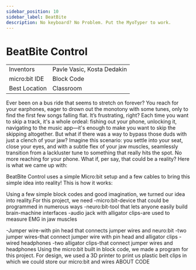 ```yaml
---
sidebar_position: 10
sidebar_label: BeatBite
description: No keyboard? No Problem. Put the MyoTyper to work.
---
```



# BeatBite Control #
|     |       |
|--------------|--------------
| Inventors     | Pavle Vasic, Kosta Dedakin
| micro:bit IDE     | Block Code
| Best Location     | Classroom  

Ever been on a bus ride that seems to stretch on forever?
You reach for your earphones, eager to drown out the
monotony with some tunes, only to find the first few songs
falling flat. It’s frustrating, right? Each time you want
to skip a track, it's a whole ordeal: fishing out your
phone, unlocking it, navigating to the music app—it's
enough to make you want to skip the skipping altogether.
But what if there was a way to bypass those duds with just
a clench of your jaw? Imagine this scenario: you settle
into your seat, close your eyes, and with a subtle flex of
your jaw muscles, seamlessly transition from a lackluster
tune to something that really hits the spot. No more
reaching for your phone.
What if, per say, that could be a reality? Here is what we
came up with:

BeatBite Control uses a simple Micro:bit setup and a few
cables to bring this simple idea into reality! This is how
it works:

Using a few simple block codes and good imagination, we
turned our idea into reality.For this project, we need
-micro:bit-device that could be programmed in numerous ways
-neuro:bit-tool that lets anyone easily build brain-machine
interfaces
-audio jack with alligator clips-are used to measure EMG in
jaw muscles

-Jumper wire-with pin head that connects jumper wires and
neuro:bit
-two jumper wires-that connect jumper wire with pin head
and alligator clips
-wired headphones
-two alligator clips-that connect jumper wires and
headphones
Using the micro:bit built in block code, we made a program
for this project. For design, we used a 3D printer to print
us plastic belt clips in which we could store our micro:bit
and wires
ABOUT CODE
